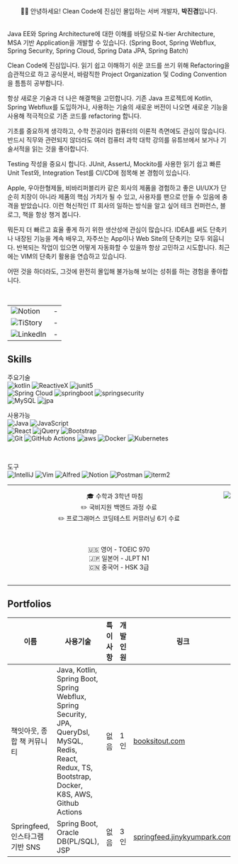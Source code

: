 <p align="center">  
  🙋‍♂️ 안녕하세요! Clean Code에 진심인 몰입하는 서버 개발자, <b>박진겸</b>입니다.
  <br/><br/>
  
  Java EE와 Spring Architecture에 대한 이해를 바탕으로 N-tier Architecture, MSA 기반 Application을 개발할 수 있습니다.
  (Spring Boot, Spring Webflux, Spring Security, Spring Cloud, Spring Data JPA, Spring Batch)
  <br/>
  
  Clean Code에 진심입니다. 읽기 쉽고 이해하기 쉬운 코드를 쓰기 위해 Refactoring을 습관적으로 하고 공식문서, 바람직한 Project Organization 및 Coding Convention을 틈틈히 공부합니다.
  <br/>
  
  항상 새로운 기술과 더 나은 해결책을 고민합니다. 
  기존 Java 프로젝트에 Kotlin, Spring Webflux를 도입하거나, 사용하는 기술의 새로운 버전이 나오면 새로운 기능을 사용해 적극적으로 기존 코드를 refactoring 합니다.
  <br/>
  
  기초를 중요하게 생각하고, 수학 전공이라 컴퓨터의 이론적 측면에도 관심이 많습니다. 반드시 직무와 관련되지 않더라도 여러 컴퓨터 과학 대학 강의를 유튜브에서 보거나 기술서적을 읽는 것을 좋아합니다.
  <br/>
  
  Testing 작성을 중요시 합니다. JUnit, AssertJ, Mockito를 사용한 읽기 쉽고 빠른 Unit Test와, Integration Test를 CI/CD에 점목해 본 경험이 있습니다.
  <br/>
  
  Apple, 우아한형제들, 비바리퍼블리카 같은 회사의 제품을 경험하고 좋은 UI/UX가 단순히 치장이 아니라 제품의 핵심 가치가 될 수 있고, 사용자를 팬으로 만들 수 있음에 충격을 받았습니다. 이런 혁신적인 IT 회사의 일하는 방식을 알고 싶어 테크 컨퍼런스, 블로그, 책을 항상 챙겨 봅니다.
  <br/>
  
  뭐든지 더 빠르고 효율 좋게 하기 위한 생산성에 관심이 많습니다. 
  IDEA를 써도 단축키나 내장된 기능을 계속 배우고, 자주쓰는 App이나 Web Site의 단축키는 모두 외웁니다. 
  반복되는 작업이 있으면 어떻게 자동화할 수 있을까 항상 고민하고 시도합니다. 최근에는 VIM의 단축키 활용을 연습하고 있습니다.
  <br/>
  
  어떤 것을 하더라도, 그것에 완전히 몰입해 불가능해 보이는 성취를 하는 경험을 좋아합니다.
  
</p>

<br/>

<div align="center">
  
| | |
| -- | -- |
| ![Notion](https://img.shields.io/badge/notion-%23000000?style=for-the-badge&logo=notion&logoColor=white&link=https://jinkyumpark.notion.site") | - |
| ![TiStory](https://img.shields.io/badge/Tistory-%23000000.svg?style=for-the-badge&logo=tistory&logoColor=white) | - |
| ![LinkedIn](https://img.shields.io/badge/linkedin-%230077B5.svg?style=for-the-badge&logo=linkedin&logoColor=white) | - |   
</div>

## Skills

주요기술<br/>
![kotlin](https://img.shields.io/badge/Kotlin-0095D5?&style=for-the-badge&logo=kotlin&logoColor=white)
![ReactiveX](https://img.shields.io/badge/ReactiveX(Webflux)-B7178C?style=for-the-badge&logo=ReactiveX&logoColor=white)
![junit5](https://img.shields.io/badge/JUnit5-25A162?style=for-the-badge&logo=JUnit5&logoColor=white)
<br/>
![Spring Cloud](https://img.shields.io/badge/SpringCloud-%236DB33F.svg?style=for-the-badge&logo=spring&logoColor=white)
![springboot](https://img.shields.io/badge/Springboot-6DB33F?style=for-the-badge&logo=SpringBoot&logoColor=white)
![springsecurity](https://img.shields.io/badge/Spring_Security-6DB33F?style=for-the-badge&logo=Spring-Security&logoColor=white)
<br/>
![MySQL](https://img.shields.io/badge/MySQL-4479A1?style=for-the-badge&logo=MySQL&logoColor=white)
![jpa](https://img.shields.io/badge/JPA-%236DB33F.svg?style=for-the-badge&logo=spring&logoColor=white)
<br/>

사용가능<br/>
![Java](https://img.shields.io/badge/Java-ED8B00?style=for-the-badge&logo=java&logoColor=white)
![JavaScript](https://img.shields.io/badge/javascript-F7DF1E?style=for-the-badge&logo=javascript&logoColor=white)
<br/>
![React](https://img.shields.io/badge/React-007396?style=for-the-badge&logo=React&logoColor=white)
![jQuery](https://img.shields.io/badge/jQuery-0769AD?style=for-the-badge&logo=jQuery)
![Bootstrap](https://img.shields.io/badge/bootstrap-7952B3?style=for-the-badge&logo=bootstrap&logoColor=white)
<br/>
![Git](https://img.shields.io/badge/Git-F05032?style=for-the-badge&logo=Git&logoColor=white)
![GitHub Actions](https://img.shields.io/badge/github%20actions-%232671E5.svg?style=for-the-badge&logo=githubactions&logoColor=white)
![aws](https://img.shields.io/badge/Amazon_AWS-FF9900?style=for-the-badge&logo=amazonaws&logoColor=white)
![Docker](https://img.shields.io/badge/Docker-2496ED?style=for-the-badge&logo=Docker&logoColor=white)
![Kubernetes](https://img.shields.io/badge/kubernetes-%23326ce5.svg?style=for-the-badge&logo=kubernetes&logoColor=white)

<br/>

도구 <br/>
![IntelliJ](https://img.shields.io/badge/IntelliJ-000000.svg?style=for-the-badge&logo=intellij-idea&logoColor=white)
![Vim](https://img.shields.io/badge/Vim-019733?style=for-the-badge&logo=Vim&logoColor=white)
![Alfred](https://img.shields.io/badge/alfred-%235C1F87.svg?style=for-the-badge&logo=alfred)
![Notion](https://img.shields.io/badge/Notion-%23000000.svg?style=for-the-badge&logo=notion&logoColor=white)
![Postman](https://img.shields.io/badge/Postman-FF6C37?style=for-the-badge&logo=postman&logoColor=white)
![iterm2](https://img.shields.io/badge/iterm2-%23000000?style=for-the-badge&logo=iterm2&logoColor=white)

<hr/>

<div align="center">
<img align="right" src="https://github-readme-stats-sigma-five.vercel.app/api/top-langs/?username=jinkyumpark&langs_count=8&layout=compact&theme=dracula"/>

🎓 수학과 3학년 마침
  <br/>
✏️ 국비지원 백엔드 과정 수료 <br/>
✏️ 프로그래머스 코딩테스트 커뮤러닝 6기 수료
  
  <br/>
  
🇺🇸 영어 - TOEIC 970
  <br/>
🇯🇵 일본어 - JLPT N1
  <br/>
🇨🇳 중국어 - HSK 3급
  <br/><br/>
</div>

<hr/>

## Portfolios

| 이름                                | 사용기술                                                                                                                                                                             | 특이사항 | 개발인원 | 링크                                                             |
| ----------------------------------- | ------------------------------------------------------------------------------------------------------------------------------------------------------------------------------------ | -------- | -------- | ---------------------------------------------------------------- |
| 책잇아웃, 종합 책 커뮤니티         | Java, Kotlin, Spring Boot, Spring Webflux, Spring Security, JPA, QueryDsl, MySQL, Redis, React, Redux, TS, Bootstrap, Docker, K8S, AWS, Github Actions | 없음     | 1인      | [booksitout.com](https://booksitout.com)             |
| Springfeed, 인스타그램 기반 SNS     | Spring Boot, Oracle DB(PL/SQL), JSP                                                                                                                                                  | 없음     | 3인      | [springfeed.jinykyumpark.com](http://springfeed.jinkyumpark.com) |
